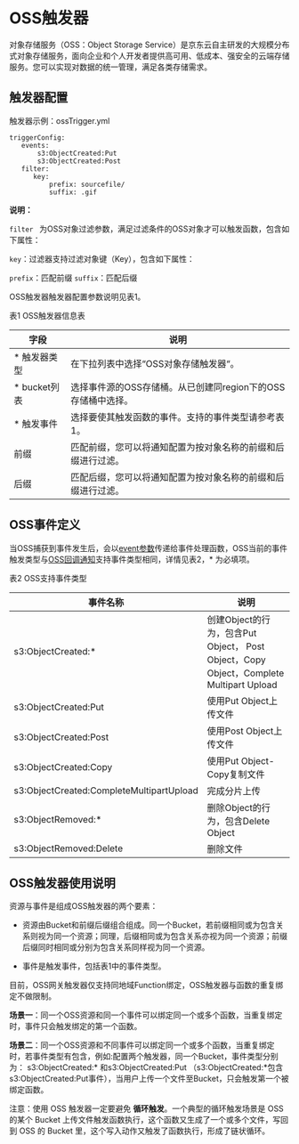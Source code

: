 # OSS触发器

对象存储服务（OSS：Object Storage Service）是京东云自主研发的大规模分布式对象存储服务，面向企业和个人开发者提供高可用、低成本、强安全的云端存储服务。您可以实现对数据的统一管理，满足各类存储需求。

 ## 触发器配置
 
触发器示例：ossTrigger.yml

```
triggerConfig:
   events:
       s3:ObjectCreated:Put
       s3:ObjectCreated:Post
   filter:
      key:
          prefix: sourcefile/
          suffix: .gif
```

**说明：**

``filter `` 为OSS对象过滤参数，满足过滤条件的OSS对象才可以触发函数，包含如下属性：

 ``key``：过滤器支持过滤对象键（Key），包含如下属性：
           
 ``prefix``：匹配前缀
 ``suffix``：匹配后缀



OSS触发器触发器配置参数说明见表1。

表1 OSS触发器信息表

|  字段        |  说明                                                         |
| ----------- | ------------------------------------------------------------ |
| * 触发器类型 |  在下拉列表中选择“OSS对象存储触发器“。 |
| * bucket列表 |  选择事件源的OSS存储桶。从已创建同region下的OSS存储桶中选择。|
| * 触发事件   |  选择要使其触发函数的事件。支持的事件类型请参考表1。 |
|  前缀        |  匹配前缀，您可以将通知配置为按对象名称的前缀和后缀进行过滤。 |
|  后缀        |  匹配后缀，您可以将通知配置为按对象名称的前缀和后缀进行过滤。 |  



## OSS事件定义

当OSS捕获到事件发生后，会以[event参数](../configtigger-event.md)传递给事件处理函数，OSS当前的事件触发类型与[OSS回调通知](http://docs.jdcloud.com/cn/object-storage-service/callback-notification-2)支持事件类型相同，详情见表2，* 为必填项。

表2 OSS支持事件类型

| 事件名称                                  | 说明                                                         |
| ----------------------------------------- | ------------------------------------------------------------ |
| s3:ObjectCreated:*                       | 创建Object的行为，包含Put   Object，   Post Object，Copy Object，Complete Multipart Upload |
| s3:ObjectCreated:Put                     | 使用Put Object上传文件                                       |
| s3:ObjectCreated:Post                    | 使用Post Object上传文件                                      |
| s3:ObjectCreated:Copy                    | 使用Put Object-Copy复制文件                                  |
| s3:ObjectCreated:CompleteMultipartUpload | 完成分片上传                                                 |
| s3:ObjectRemoved:*                       | 删除Object的行为，包含Delete   Object                        |
| s3:ObjectRemoved:Delete                  | 删除文件                                                     |



 

## OSS触发器使用说明

资源与事件是组成OSS触发器的两个要素：
 
 * 资源由Bucket和前缀后缀组合组成。同一个Bucket，若前缀相同或为包含关系则视为同一个资源；同理，后缀相同或为包含关系亦视为同一个资源；前缀后缀同时相同或分别为包含关系同样视为同一个资源。
 
 * 事件是触发事件，包括表1中的事件类型。
  
  目前，OSS网关触发器仅支持同地域Function绑定，OSS触发器与函数的重复绑定不做限制。
  
  **场景一**：同一个OSS资源和同一个事件可以绑定同一个或多个函数，当重复绑定时，事件只会触发绑定的第一个函数。
  
  **场景二**：同一个OSS资源和不同事件可以绑定同一个或多个函数，当重复绑定时，若事件类型有包含，例如:配置两个触发器，同一个Bucket，事件类型分别为： s3:ObjectCreated:* 和s3:ObjectCreated:Put （s3:ObjectCreated:*包含s3:ObjectCreated:Put事件），当用户上传一个文件至Bucket，只会触发第一个被绑定函数。

 
注意：使用 OSS 触发器一定要避免 **循环触发**。一个典型的循环触发场景是 OSS 的某个 Bucket 上传文件触发函数执行，这个函数又生成了一个或多个文件，写回到 OSS 的 Bucket 里，这个写入动作又触发了函数执行，形成了链状循环。
